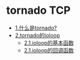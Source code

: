 # tornado TCP

* [1.什么是tornado?](chapter1.md)
* [2.tornado的ioloop](chapter2.md)
    * [2.1.ioloop的基本函数](chapter2-1.md)
    * [2.1.ioloop的回调函数](chapter2-2.md)